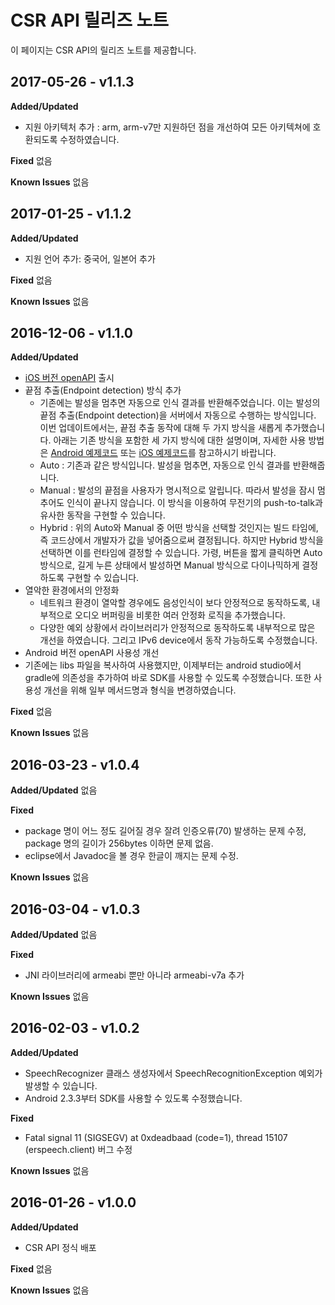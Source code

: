 # CSR API 릴리즈 노트
이 페이지는 CSR API의 릴리즈 노트를 제공합니다.

## 2017-05-26 - v1.1.3
**Added/Updated**
* 지원 아키텍처 추가 : arm, arm-v7만 지원하던 점을 개선하여 모든 아키텍쳐에 호환되도록 수정하였습니다.

**Fixed**
없음

**Known Issues**
없음

## 2017-01-25 - v1.1.2
**Added/Updated**
* 지원 언어 추가: 중국어, 일본어 추가

**Fixed**
없음

**Known Issues**
없음

## 2016-12-06 - v1.1.0
**Added/Updated**
* [iOS 버전 openAPI](https://github.com/naver/naverspeech-sdk-ios) 출시
* 끝점 추출(Endpoint detection) 방식 추가
  * 기존에는 발성을 멈추면 자동으로 인식 결과를 반환해주었습니다. 이는 발성의 끝점 추출(Endpoint detection)을 서버에서 자동으로 수행하는 방식입니다. 이번 업데이트에서는, 끝점 추출 동작에 대해 두 가지 방식을 새롭게 추가했습니다. 아래는 기존 방식을 포함한 세 가지 방식에 대한 설명이며, 자세한 사용 방법은 [Android 예제코드](https://github.com/naver/naverspeech-sdk-android) 또는 [iOS 예제코드](https://github.com/naver/naverspeech-sdk-ios)를 참고하시기 바랍니다.
  * Auto : 기존과 같은 방식입니다. 발성을 멈추면, 자동으로 인식 결과를 반환해줍니다.
  * Manual : 발성의 끝점을 사용자가 명시적으로 알립니다. 따라서 발성을 잠시 멈추어도 인식이 끝나지 않습니다. 이 방식을 이용하여 무전기의 push-to-talk과 유사한 동작을 구현할 수 있습니다.
  * Hybrid : 위의 Auto와 Manual 중 어떤 방식을 선택할 것인지는 빌드 타임에, 즉 코드상에서 개발자가 값을 넣어줌으로써 결정됩니다. 하지만 Hybrid 방식을 선택하면 이를 런타임에 결정할 수 있습니다. 가령, 버튼을 짧게 클릭하면 Auto 방식으로, 길게 누른 상태에서 발성하면 Manual 방식으로 다이나믹하게 결정하도록 구현할 수 있습니다.
* 열악한 환경에서의 안정화
  * 네트워크 환경이 열악할 경우에도 음성인식이 보다 안정적으로 동작하도록, 내부적으로 오디오 버퍼링을 비롯한 여러 안정화 로직을 추가했습니다.
  * 다양한 예외 상황에서 라이브러리가 안정적으로 동작하도록 내부적으로 많은 개선을 하였습니다. 그리고 IPv6 device에서 동작 가능하도록 수정했습니다.
* Android 버전 openAPI 사용성 개선
* 기존에는 libs 파일을 복사하여 사용했지만, 이제부터는 android studio에서 gradle에 의존성을 추가하여 바로 SDK를 사용할 수 있도록 수정했습니다. 또한 사용성 개선을 위해 일부 메서드명과 형식을 변경하였습니다.

**Fixed**
없음

**Known Issues**
없음

## 2016-03-23 - v1.0.4
**Added/Updated**
없음

**Fixed**
* package 명이 어느 정도 길어질 경우 잘려 인증오류(70) 발생하는 문제 수정, package 명의 길이가 256bytes 이하면 문제 없음.
* eclipse에서 Javadoc을 볼 경우 한글이 깨지는 문제 수정.

**Known Issues**
없음

## 2016-03-04 - v1.0.3
**Added/Updated**
없음

**Fixed**
* JNI 라이브러리에 armeabi 뿐만 아니라 armeabi-v7a 추가

**Known Issues**
없음

## 2016-02-03 - v1.0.2
**Added/Updated**
* SpeechRecognizer 클래스 생성자에서 SpeechRecognitionException 예외가 발생할 수 있습니다.
* Android 2.3.3부터 SDK를 사용할 수 있도록 수정했습니다.

**Fixed**
* Fatal signal 11 (SIGSEGV) at 0xdeadbaad (code=1), thread 15107 (erspeech.client) 버그 수정

**Known Issues**
없음

## 2016-01-26 - v1.0.0
**Added/Updated**
* CSR API 정식 배포

**Fixed**
없음

**Known Issues**
없음
